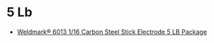 # 5 Lb
- [Weldmark® 6013 1/16 Carbon Steel Stick Electrode 5 LB Package](https://www.weldstar.com/weldmark-carbon-steel-stick-electrode-e6013-carbon-steel-alloy-1-16-0-0625in-5lb-stackable-square-plastic-tube--3)
